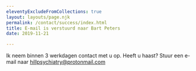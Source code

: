 ```yaml
---
eleventyExcludeFromCollections: true
layout: layouts/page.njk
permalink: /contact/success/index.html
title: E-mail is verstuurd naar Bart Peters
date: 2019-11-21

---
```


Ik neem binnen 3 werkdagen contact met u op.
Heeft u haast? Stuur een e-mail naar [hillpsychiatry@protonmail.com](mailto:hillpsychiatry@protonmail.com)
